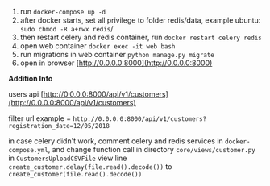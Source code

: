 1) run `docker-compose up -d`
2) after docker starts, set all privilege to folder redis/data,
example ubuntu: `sudo chmod -R a+rwx redis`/
3) then restart celery and redis container, run `docker restart celery redis`
4) open web container `docker exec -it web bash`
5) run migrations in web container `python manage.py migrate`
6) open in browser [http://0.0.0.0:8000](http://0.0.0.0:8000)

**Addition Info**

users api [http://0.0.0.0:8000/api/v1/customers](http://0.0.0.0:8000/api/v1/customers)

filter url example = `http://0.0.0.0:8000/api/v1/customers?registration_date=12/05/2018`

in case celery didn't work, comment celery and redis services in `docker-compose.yml`,
and change function call in directory `core/views/customer.py` in `CustomersUploadCSVFile` view 
line `create_customer.delay(file.read().decode())` to `create_customer(file.read().decode())`